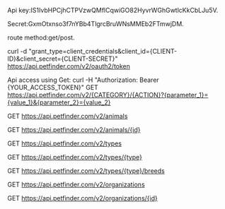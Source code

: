 Api key:IS1IvbHPCjhCTPVzwQMflCqwiGO82HyvrWGhGwtlcKkCbLJu5V.

Secret:GxmOtxnso3f7nYBb4TlgrcBruWNsMMEb2FTmwjDM.

route method:get/post.

curl -d "grant_type=client_credentials&client_id={CLIENT-ID}&client_secret={CLIENT-SECRET}" https://api.petfinder.com/v2/oauth2/token


Api access using Get: curl -H "Authorization: Bearer {YOUR_ACCESS_TOKEN}" GET https://api.petfinder.com/v2/{CATEGORY}/{ACTION}?{parameter_1}={value_1}&{parameter_2}={value_2}

GET https://api.petfinder.com/v2/animals

GET https://api.petfinder.com/v2/animals/{id}

GET https://api.petfinder.com/v2/types

GET https://api.petfinder.com/v2/types/{type}

GET https://api.petfinder.com/v2/types/{type}/breeds

GET https://api.petfinder.com/v2/organizations

GET https://api.petfinder.com/v2/organizations/{id}

